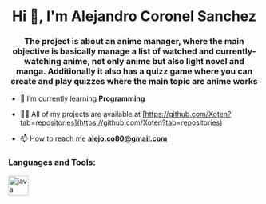 

<h1 align="center">Hi 👋, I'm Alejandro Coronel Sanchez</h1>
<h3 align="center">The project is about an anime manager, where the main objective is basically manage a list of watched and currently-watching anime, not only anime but also light novel and manga. Additionally it also has a quizz game where you can create and play quizzes where the main topic are anime works</h3>

- 🌱 I’m currently learning **Programming**

- 👨‍💻 All of my projects are available at [https://github.com/Xoten?tab=repositories](https://github.com/Xoten?tab=repositories)

- 📫 How to reach me **alejo.co80@gmail.com**


<h3 align="left">Languages and Tools:</h3>
<p align="left"> <a href="https://www.java.com" target="_blank"> <img src="https://devicons.github.io/devicon/devicon.git/icons/java/java-original-wordmark.svg" alt="java" width="40" height="40"/> </a> </p>
